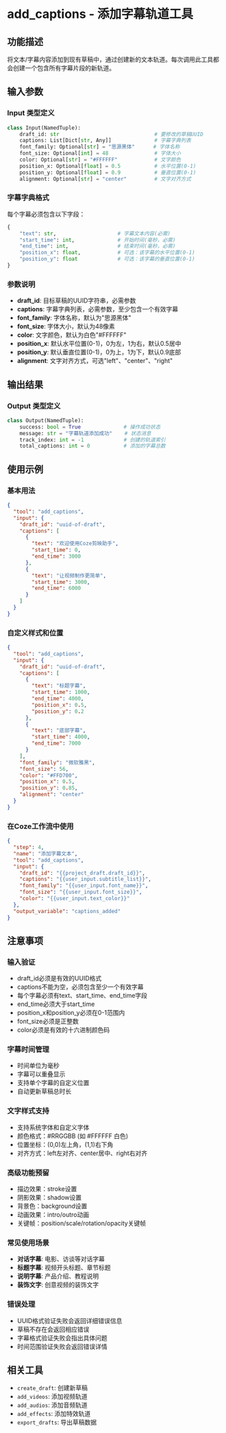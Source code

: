 # add_captions - 添加字幕轨道工具

## 功能描述
将文本/字幕内容添加到现有草稿中，通过创建新的文本轨道。每次调用此工具都会创建一个包含所有字幕片段的新轨道。

## 输入参数

### Input 类型定义
```python
class Input(NamedTuple):
    draft_id: str                               # 要修改的草稿UUID
    captions: List[Dict[str, Any]]              # 字幕字典列表
    font_family: Optional[str] = "思源黑体"      # 字体名称
    font_size: Optional[int] = 48               # 字体大小
    color: Optional[str] = "#FFFFFF"            # 文字颜色
    position_x: Optional[float] = 0.5           # 水平位置(0-1)
    position_y: Optional[float] = 0.9           # 垂直位置(0-1)
    alignment: Optional[str] = "center"         # 文字对齐方式
```

### 字幕字典格式
每个字幕必须包含以下字段：
```python
{
    "text": str,                    # 字幕文本内容(必需)
    "start_time": int,              # 开始时间(毫秒，必需)
    "end_time": int,                # 结束时间(毫秒，必需)
    "position_x": float,            # 可选：该字幕的水平位置(0-1)
    "position_y": float             # 可选：该字幕的垂直位置(0-1)
}
```

### 参数说明

- **draft_id**: 目标草稿的UUID字符串，必需参数
- **captions**: 字幕字典列表，必需参数，至少包含一个有效字幕
- **font_family**: 字体名称，默认为"思源黑体"
- **font_size**: 字体大小，默认为48像素
- **color**: 文字颜色，默认为白色"#FFFFFF"
- **position_x**: 默认水平位置(0-1)，0为左，1为右，默认0.5居中
- **position_y**: 默认垂直位置(0-1)，0为上，1为下，默认0.9底部
- **alignment**: 文字对齐方式，可选"left"、"center"、"right"

## 输出结果

### Output 类型定义
```python
class Output(NamedTuple):
    success: bool = True              # 操作成功状态
    message: str = "字幕轨道添加成功"    # 状态消息
    track_index: int = -1             # 创建的轨道索引
    total_captions: int = 0           # 添加的字幕总数
```

## 使用示例

### 基本用法
```json
{
  "tool": "add_captions",
  "input": {
    "draft_id": "uuid-of-draft",
    "captions": [
      {
        "text": "欢迎使用Coze剪映助手",
        "start_time": 0,
        "end_time": 3000
      },
      {
        "text": "让视频制作更简单",
        "start_time": 3000,
        "end_time": 6000
      }
    ]
  }
}
```

### 自定义样式和位置
```json
{
  "tool": "add_captions",
  "input": {
    "draft_id": "uuid-of-draft",
    "captions": [
      {
        "text": "标题字幕",
        "start_time": 1000,
        "end_time": 4000,
        "position_x": 0.5,
        "position_y": 0.2
      },
      {
        "text": "底部字幕",
        "start_time": 4000,
        "end_time": 7000
      }
    ],
    "font_family": "微软雅黑",
    "font_size": 56,
    "color": "#FFD700",
    "position_x": 0.5,
    "position_y": 0.85,
    "alignment": "center"
  }
}
```

### 在Coze工作流中使用
```json
{
  "step": 4,
  "name": "添加字幕文本",
  "tool": "add_captions",
  "input": {
    "draft_id": "{{project_draft.draft_id}}",
    "captions": "{{user_input.subtitle_list}}",
    "font_family": "{{user_input.font_name}}",
    "font_size": "{{user_input.font_size}}",
    "color": "{{user_input.text_color}}"
  },
  "output_variable": "captions_added"
}
```

## 注意事项

### 输入验证
- draft_id必须是有效的UUID格式
- captions不能为空，必须包含至少一个有效字幕
- 每个字幕必须有text、start_time、end_time字段
- end_time必须大于start_time
- position_x和position_y必须在0-1范围内
- font_size必须是正整数
- color必须是有效的十六进制颜色码

### 字幕时间管理
- 时间单位为毫秒
- 字幕可以重叠显示
- 支持单个字幕的自定义位置
- 自动更新草稿总时长

### 文字样式支持
- 支持系统字体和自定义字体
- 颜色格式：#RRGGBB (如 #FFFFFF 白色)
- 位置坐标：(0,0)左上角，(1,1)右下角
- 对齐方式：left左对齐、center居中、right右对齐

### 高级功能预留
- 描边效果：stroke设置
- 阴影效果：shadow设置  
- 背景色：background设置
- 动画效果：intro/outro动画
- 关键帧：position/scale/rotation/opacity关键帧

### 常见使用场景
- **对话字幕**: 电影、访谈等对话字幕
- **标题字幕**: 视频开头标题、章节标题
- **说明字幕**: 产品介绍、教程说明
- **装饰文字**: 创意视频的装饰文字

### 错误处理
- UUID格式验证失败会返回详细错误信息
- 草稿不存在会返回相应错误
- 字幕格式验证失败会指出具体问题
- 时间范围验证失败会返回错误详情

## 相关工具

- `create_draft`: 创建新草稿
- `add_videos`: 添加视频轨道
- `add_audios`: 添加音频轨道
- `add_effects`: 添加特效轨道
- `export_drafts`: 导出草稿数据